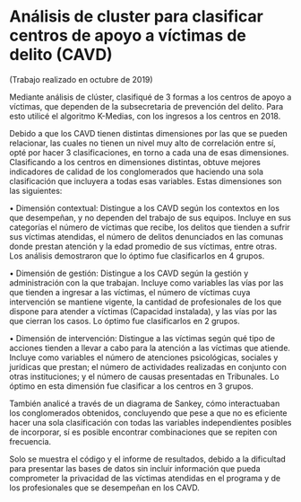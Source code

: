 # Análisis de cluster para clasificar centros de apoyo a víctimas de delito (CAVD)

(Trabajo realizado en octubre de 2019) 

Mediante análisis de clúster, clasifiqué de 3 formas a los centros de apoyo a víctimas, que dependen de la subsecretaria de prevención del delito. Para esto utilicé el algoritmo K-Medias, con los ingresos a los centros en 2018.

Debido a que los CAVD tienen distintas dimensiones por las que se pueden relacionar, las cuales no tienen un nivel muy alto de correlación entre sí, opté por hacer 3 clasificaciones, en torno a cada una de esas dimensiones. Clasificando a los centros en dimensiones distintas, obtuve mejores indicadores de calidad de los conglomerados que haciendo una sola clasificación que incluyera a todas esas variables. Estas dimensiones son las siguientes:

•	Dimensión contextual: Distingue a los CAVD según los contextos en los que desempeñan, y no dependen del trabajo de sus equipos. Incluye en sus categorías el número de víctimas que recibe, los delitos que tienden a sufrir sus víctimas atendidas, el número de delitos denunciados en las comunas donde prestan atención y la edad promedio de sus víctimas, entre otras. Los análisis demostraron que lo óptimo fue clasificarlos en 4 grupos.

•	Dimensión de gestión: Distingue a los CAVD según la gestión y administración con la que trabajan. Incluye como variables las vías por las que tienden a ingresar a las víctimas, el número de víctimas cuya intervención se mantiene vigente, la cantidad de profesionales de los que dispone para atender a víctimas (Capacidad instalada), y las vías por las que cierran los casos. Lo óptimo fue clasificarlos en 2 grupos.

•	Dimensión de intervención: Distingue a las víctimas según qué tipo de acciones tienden a llevar a cabo para la atención a las víctimas que atiende. Incluye como variables el número de atenciones psicológicas, sociales y jurídicas que prestan; el número de actividades realizadas en conjunto con otras instituciones; y el número de causas presentadas en Tribunales. Lo óptimo en esta dimensión fue clasificar a los centros en 3 grupos. 

También analicé a través de un diagrama de Sankey, cómo interactuaban los conglomerados obtenidos, concluyendo que pese a que no es eficiente hacer una sola clasificación con todas las variables independientes posibles de incorporar, sí es posible encontrar combinaciones que se repiten con frecuencia.


Solo se muestra el código y el informe de resultados, debido a la dificultad para presentar las bases de datos sin incluir información que pueda comprometer la privacidad de las víctimas atendidas en el programa y de los profesionales que se desempeñan en los CAVD.
